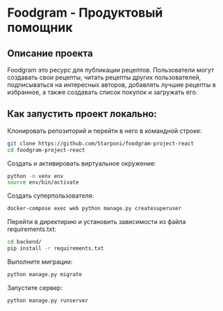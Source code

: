 # Foodgram - Продуктовый помощник

## Описание проекта

Foodgram это ресурс для публикации рецептов.
Пользователи могут создавать свои рецепты, читать рецепты других пользователей, подписываться на интересных авторов, добавлять лучшие рецепты в избранное, а также создавать список покупок и загружать его.

## Как запустить проект локально:
Клонировать репозиторий и перейти в него в командной строке:
```bash
git clone https://github.com/Starponi/foodgram-project-react 
cd foodgram-project-react
```
Cоздать и активировать виртуальное окружение:
```bash
python -m venv env
source env/bin/activate
```
Создать суперпользователя: 
```bash
docker-compose exec web python manage.py createsuperuser
```

Перейти в директирию и установить зависимости из файла requirements.txt:
```bash
cd backend/
pip install -r requirements.txt
```
Выполните миграции:
```bash
python manage.py migrate
```
Запустите сервер:
```bash
python manage.py runserver
```
